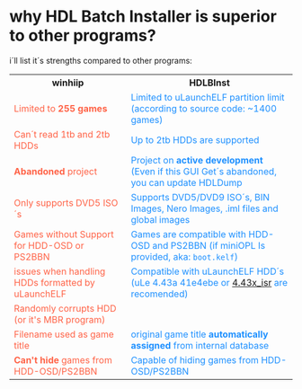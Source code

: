 # why HDL Batch Installer is superior to other programs?

i´ll list it´s strengths compared to other programs:

<!--
__HDL Dump Helper GUI__ | __HDL Batch Installer__ |
------------------- | -------------------- |
Uses __older hdldump__ | uses __latest hdldump__ _(automatically updated during release creation)_ |
__needs Java 32bits__ | it's written on C++, so __no dependencies are needed__ |
Installs games __1 by 1__ | capable of selecting __multiple Games__, from different paths before installing |
HDD must be connected before launching the program | Capable of scanning new HDDs __without restarting program__ |
User must enter game title __manually for every game__ | __Original game title automatically assigned__ from internal database |
__Can't hide games__ from HDD-OSD/PS2BBN | __Capable of hiding games__ from HDD-OSD/PS2BBN |
-->
<table style="width:100%">
  <tr>
    <th>winhiip</th>
    <th>HDLBInst</th>
  </tr>
  <tr>
    <td style="color:Tomato;">Limited to <b>255 games</b></td>
    <td style="color:DodgerBlue;">Limited to uLaunchELF partition limit (according to source code: ~1400 games)</td>
  </tr>
  <tr>
    <td style="color:Tomato;">Can´t read 1tb and 2tb HDDs</td>
    <td style="color:DodgerBlue;">Up to 2tb HDDs are supported</td>
  </tr>
  <tr>
    <td style="color:Tomato;"><b>Abandoned</b> project </td>
    <td style="color:DodgerBlue;">Project on <b>active development</b> (Even if this GUI Get´s abandoned, you can update HDLDump</td>
  </tr>
  <tr>
    <td style="color:Tomato;">Only supports DVD5 ISO´s </td>
    <td style="color:DodgerBlue;">Supports DVD5/DVD9 ISO´s, BIN Images, Nero Images, .iml files and global images</td>
  </tr>
  <tr>
    <td style="color:Tomato;">Games without Support for HDD-OSD or PS2BBN</td>
    <td style="color:DodgerBlue;">Games are compatible with HDD-OSD and PS2BBN (if miniOPL Is provided, aka: <code>boot.kelf</code>)</td>
  </tr>
  <tr>
    <td style="color:Tomato;">issues when handling HDDs formatted by uLaunchELF </td>
    <td style="color:DodgerBlue;">Compatible with uLaunchELF HDD´s (uLe 4.43a 41e4ebe or <a href="https://github.com/israpps/wLaunchELF_ISR">4.43x_isr</a> are recomended)</td>
  </tr>
  <tr>
    <td style="color:Tomato;">Randomly corrupts HDD (or it's MBR program)</td>
    <td style="color:DodgerBlue;"> </td>
  </tr>
  <tr>
    <td style="color:Tomato;">Filename used as game title</td>
    <td style="color:DodgerBlue;"> original game title <b>automatically assigned</b> from internal database</td>
  </tr>
  <tr>
    <td style="color:Tomato;"><b>Can't hide</b> games from HDD-OSD/PS2BBN </td>
    <td style="color:DodgerBlue;">Capable of hiding games from HDD-OSD/PS2BBN</td>
  </tr>
</table>
<!--
<table style="width:100%">
  <tr>
    <th>Firstname</th>
    <th>Lastname</th>
    <th>Age</th>
  </tr>
  <tr>
    <td>Jill</td>
    <td>Smith</td>
    <td>50</td>
  </tr>
  <tr>
    <td>Eve</td>
    <td>Jackson</td>
    <td>94</td>
  </tr>
</table>
-->
